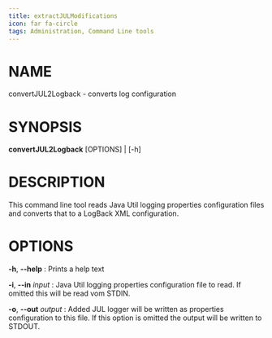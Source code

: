 ```yaml
---
title: extractJULModifications
icon: far fa-circle
tags: Administration, Command Line tools
---
```


# NAME

convertJUL2Logback - converts log configuration

# SYNOPSIS

**convertJUL2Logback** [OPTIONS] | [-h]

# DESCRIPTION

This command line tool reads Java Util logging properties configuration files and converts that to a LogBack XML configuration.

# OPTIONS

**-h**, **--help**
: Prints a help text

**-i**, **--in** *input*
: Java Util logging properties configuration file to read. If omitted this will be read vom STDIN.

**-o**, **--out** *output*
: Added JUL logger will be written as properties configuration to this file. If this option is omitted the output will be written to STDOUT.